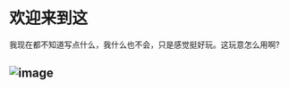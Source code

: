 # 欢迎来到这

我现在都不知道写点什么，我什么也不会，只是感觉挺好玩。这玩意怎么用啊?
## ![image](yzzgood.github.io/20211014104528_1.jpg "horizon 4")
